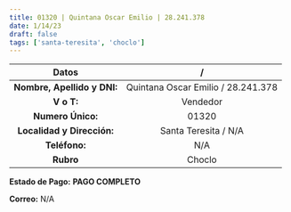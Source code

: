 ```yaml
---
title: 01320 | Quintana Oscar Emilio | 28.241.378
date: 1/14/23
draft: false
tags: ['santa-teresita', 'choclo']
---
```


|          **Datos**          |                  /                 |
|:---------------------------:|:----------------------------------:|
| **Nombre, Apellido y DNI:** | Quintana Oscar Emilio / 28.241.378 |
|          **V o T:**         |              Vendedor              |
|      **Numero Único:**      |                01320               |
|  **Localidad y Dirección:** |          Santa Teresita / N/A         |
|        **Teléfono:**        |                 N/A                |
|          **Rubro**          |          Choclo         |

**Estado de Pago:** **PAGO COMPLETO**

**Correo:** N/A
